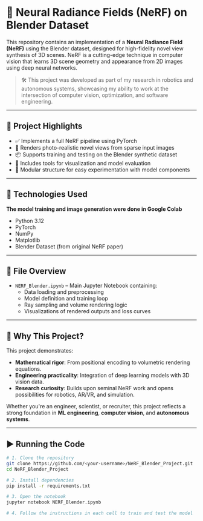 # 🧠 Neural Radiance Fields (NeRF) on Blender Dataset

This repository contains an implementation of a **Neural Radiance Field (NeRF)** using the Blender dataset, designed for high-fidelity novel view synthesis of 3D scenes. NeRF is a cutting-edge technique in computer vision that learns 3D scene geometry and appearance from 2D images using deep neural networks.

> 🛠️ This project was developed as part of my research in robotics and autonomous systems, showcasing my ability to work at the intersection of computer vision, optimization, and software engineering.

---

## 🚀 Project Highlights

- ✅ Implements a full NeRF pipeline using PyTorch  
- 📸 Renders photo-realistic novel views from sparse input images  
- 📦 Supports training and testing on the Blender synthetic dataset  
- 🧪 Includes tools for visualization and model evaluation  
- 🧱 Modular structure for easy experimentation with model components  

---

## 🧰 Technologies Used

**The model training and image generation were done in Google Colab**

- Python 3.12  
- PyTorch  
- NumPy  
- Matplotlib  
- Blender Dataset (from original NeRF paper)  

---

## 📁 File Overview

- `NERF_Blender.ipynb` – Main Jupyter Notebook containing:
  - Data loading and preprocessing  
  - Model definition and training loop  
  - Ray sampling and volume rendering logic  
  - Visualizations of rendered outputs and loss curves  

---

## 🎯 Why This Project?

This project demonstrates:

- **Mathematical rigor**: From positional encoding to volumetric rendering equations.  
- **Engineering practicality**: Integration of deep learning models with 3D vision data.  
- **Research curiosity**: Builds upon seminal NeRF work and opens possibilities for robotics, AR/VR, and simulation.  

Whether you're an engineer, scientist, or recruiter, this project reflects a strong foundation in **ML engineering**, **computer vision**, and **autonomous systems**.

---

## ▶️ Running the Code

```bash
# 1. Clone the repository
git clone https://github.com/<your-username>/NeRF_Blender_Project.git
cd NeRF_Blender_Project

# 2. Install dependencies
pip install -r requirements.txt

# 3. Open the notebook
jupyter notebook NERF_Blender.ipynb

# 4. Follow the instructions in each cell to train and test the model
